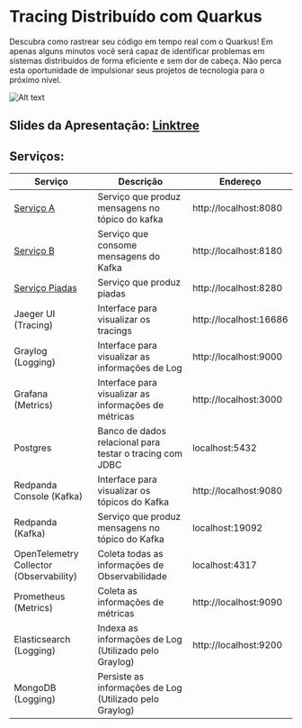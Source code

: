 # Tracing Distribuído com Quarkus

Descubra como rastrear seu código em tempo real com o Quarkus!
Em apenas alguns minutos você será capaz de identificar problemas em sistemas distribuídos de forma eficiente e sem dor
de cabeça.
Não perca esta oportunidade de impulsionar seus projetos de tecnologia para o próximo nível.

![Alt text](doc/images/sistema-completo.png?raw=true "Observability")

## Slides da Apresentaçāo: [Linktree](https://linktr.ee/palerique)

## Serviços:

| Serviço                                   | Descrição                                                | Endereço               |
|-------------------------------------------|----------------------------------------------------------|------------------------|
| [Serviço A](./quarkus-service-a)          | Serviço que produz mensagens no tópico do kafka          | http://localhost:8080  |
| [Serviço B](./quarkus-service-b)          | Serviço que consome mensagens do Kafka                   | http://localhost:8180  |
| [Serviço Piadas](./quarkus-service-piada) | Serviço que produz piadas                                | http://localhost:8280  |
| Jaeger UI (Tracing)                       | Interface para visualizar os tracings                    | http://localhost:16686 |
| Graylog (Logging)                         | Interface para visualizar as informações de Log          | http://localhost:9000  |
| Grafana (Metrics)                         | Interface para visualizar as informações de métricas     | http://localhost:3000  |
| Postgres                                  | Banco de dados relacional para testar o tracing com JDBC | localhost:5432         |
| Redpanda Console (Kafka)                  | Interface para visualizar os tópicos do Kafka            | http://localhost:9080  |
| Redpanda (Kafka)                          | Serviço que produz mensagens no tópico do Kafka          | localhost:19092        |
| OpenTelemetry Collector (Observability)   | Coleta todas as informações de Observabilidade           | localhost:4317         |
| Prometheus (Metrics)                      | Coleta as informações de métricas                        | http://localhost:9090  |
| Elasticsearch (Logging)                   | Indexa as informações de Log (Utilizado pelo Graylog)    | http://localhost:9200  |
| MongoDB (Logging)                         | Persiste as informações de Log (Utilizado pelo Graylog)  |                        |
